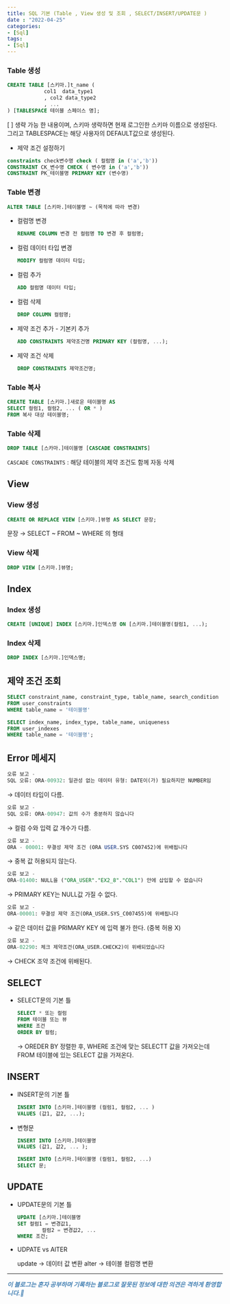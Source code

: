 ```yaml
---
title: SQL 기본 (Table , View 생성 및 조회 , SELECT/INSERT/UPDATE문 )
date : "2022-04-25"
categories:
- [Sql]
tags:
- [Sql]
---
```



### Table 생성

```sql
CREATE TABLE [스키마.]t_name (
			col1  data_type1
			, col2 data_type2
			, ...
) [TABLESPACE 테이블 스페이스 명];
```

[ ] 생략 가능 한 내용이며, 스키마 생략하면 현재  로그인한 스키마 이름으로 생성된다.  그리고 TABLESPACE는 해당 사용자의 DEFAULT값으로 생성된다.  

- 제약 조건 설정하기

```sql
constraints check변수명 check ( 컬럼명 in ('a','b'))
CONSTRAINT CK_변수명 CHECK ( 변수명 in ('a','b'))
CONSTRAINT PK_테이블명 PRIMARY KEY (변수명)
```

   

### Table 변경

```sql
ALTER TABLE [스키마.]테이블명 ~ (목적에 따라 변경)
```

- 컬럼명 변경

  ```sql
  RENAME COLUMN 변경 전 컬럼명 TO 변경 후 컬럼명;
  ```

- 컬럼 데이터 타입 변경

  ```sql
  MODIFY 컬럼명 데이터 타입;
  ```

- 컬럼 추가

  ```sql
  ADD 컬럼명 데이터 타입;
  ```

- 컬럼 삭제

  ```sql
  DROP COLUMN 컬럼명;
  ```

- 제약 조건 추가 - 기본키 추가

  ```sql
  ADD CONSTRAINTS 제약조건명 PRIMARY KEY (컬럼명, ...);
  ```

- 제약 조건 삭제

  ```sql
  DROP CONSTRAINTS 제약조건명;
  ```

  

### Table 복사

```sql
CREATE TABLE [스키마.]새로운 테이블명 AS
SELECT 컬럼1, 컬럼2, ... ( OR * )
FROM 복사 대상 테이블명;
```

  

### Table 삭제

```sql
DROP TABLE [스카마.]테이블명 [CASCADE CONSTRAINTS]
```

`CASCADE CONSTRAINTS` :  해당 테이블의 제약 조건도 함께 자동 삭제  

  

## View

### View 생성

```sql
CREATE OR REPLACE VIEW [스키마.]뷰명 AS SELECT 문장;
```

문장 → SELECT ~ FROM ~ WHERE 의 형태

  

### View 삭제

```sql
DROP VIEW [스키마.]뷰명;
```

  

  

## Index

### Index 생성

```sql
CREATE [UNIQUE] INDEX [스키마.]인덱스명 ON [스키마.]테이블명(컬럼1, ...);
```

### Index 삭제

```sql
DROP INDEX [스키마.]인덱스명;
```

  

  

## 제약 조건 조회

```sql
SELECT constraint_name, constraint_type, table_name, search_condition
FROM user_constraints
WHERE table_name = '테이블명'
```

```sql
SELECT index_name, index_type, table_name, uniqueness
FROM user_indexes
WHERE table_name = '테이블명';
```

## Error 메세지

```sql
오류 보고 -
SQL 오류: ORA-00932: 일관성 없는 데이터 유형: DATE이(가) 필요하지만 NUMBER임
```

→ 데이터 타입이 다름.  

  

```sql
오류 보고 -
SQL 오류: ORA-00947: 값의 수가 충분하지 않습니다
```

→ 컬럼 수와 입력 값 개수가 다름.  

  

```sql
오류 보고 - 
ORA - 00001: 무결성 제약 조건 (ORA USER.SYS C007452)에 위배됩니다
```

→  중복 값 허용되지 않는다.  

  

```sql
오류 보고 -
ORA-01400: NULL을 ("ORA_USER"."EX2_8"."COL1") 안에 삽입할 수 없습니다
```

→ PRIMARY KEY는 NULL값 가질 수 없다.  

  

```sql
오류 보고 -
ORA-00001: 무결성 제약 조건(ORA_USER.SYS_C007455)에 위배됩니다
```

→ 같은 데이터 값을 PRIMARY KEY 에 입력 불가 한다. (중복 허용 X)  

  

```sql
오류 보고 -
ORA-02290: 체크 제약조건(ORA_USER.CHECK2)이 위배되었습니다
```

→ CHECK 조약 조건에 위배된다.  

  

  

## SELECT

- SELECT문의 기본 틀
    
    ```sql
    SELECT * 또는 컬럼
    FROM 테이블 또는 뷰
    WHERE 조건
    ORDER BY 컬럼;
    ```
    
    → OREDER BY 정렬한 후, WHERE 조건에 맞는 SELECTT 값을 가져오는데 FROM 테이블에 있는 SELECT 값을 가져온다.  
    

  

## INSERT

- INSERT문의 기본 틀
    
    ```sql
    INSERT INTO [스키마.]테이블명 (컬럼1, 컬럼2, ... )
    VALUES (값1, 값2, ...);
    ```
    
- 변형문
    
    ```sql
    INSERT INTO [스키마.]테이블명
    VALUES (값1, 값2, ... );
    
    INSERT INTO [스키마.]테이블명 (컬럼1, 컬럼2, ...)
    SELECT 문;
    ```
    

## UPDATE

- UPDATE문의 기본 틀
    
    ```sql
    UPDATE [스키마.]테이블명
    SET 컬럼1 = 변경값1,
            컬럼2 = 변경값2, ...
    WHERE 조건;
    ```
    
- UDPATE vs AlTER
    
    update → 데이터 값 변환
    alter → 테이블 컬럼명 변환


---
**_<span style="color:#4682B4;"> 이 블로그는 혼자 공부하며 기록하는 블로그로 잘못된 정보에 대한 의견은 격하게 환영합니다.🤩 </span>_**